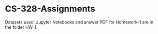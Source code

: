 # CS-328-Assignments

Datasets used, Jupyter Notebooks and answer PDF for Homework-1 are in the folder HW-1. 
